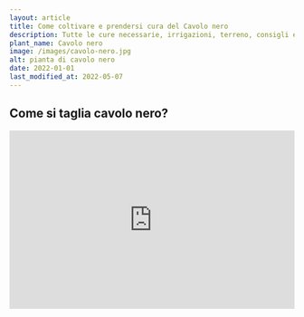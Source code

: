 ```yaml
---
layout: article
title: Come coltivare e prendersi cura del Cavolo nero
description: Tutte le cure necessarie, irrigazioni, terreno, consigli e molto altro sulla coltivazione del Cavolo nero
plant_name: Cavolo nero
image: /images/cavolo-nero.jpg
alt: pianta di cavolo nero
date: 2022-01-01
last_modified_at: 2022-05-07
---
```


## Come si taglia cavolo nero?

<iframe width="100%" height="315" src="https://www.youtube.com/embed/ZXh9siEkqSs" title="Come si taglia cavolo nero?" frameborder="0" allow="accelerometer; autoplay; clipboard-write; encrypted-media; gyroscope; picture-in-picture" allowfullscreen></iframe>

